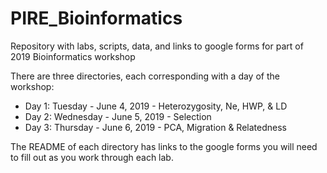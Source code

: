 # PIRE_Bioinformatics
Repository with labs, scripts, data, and links to google forms for part of 2019 Bioinformatics workshop

There are three directories, each corresponding with a day of the workshop:
* Day 1: Tuesday - June 4, 2019 - Heterozygosity, Ne, HWP, & LD
* Day 2: Wednesday - June 5, 2019 - Selection
* Day 3: Thursday - June 6, 2019 - PCA, Migration & Relatedness

The README of each directory has links to the google forms you will need to fill out as you work through each lab.
